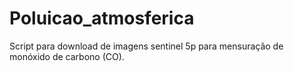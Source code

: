 # Poluicao_atmosferica
Script para download de imagens sentinel 5p para mensuração de monóxido de carbono (CO).
